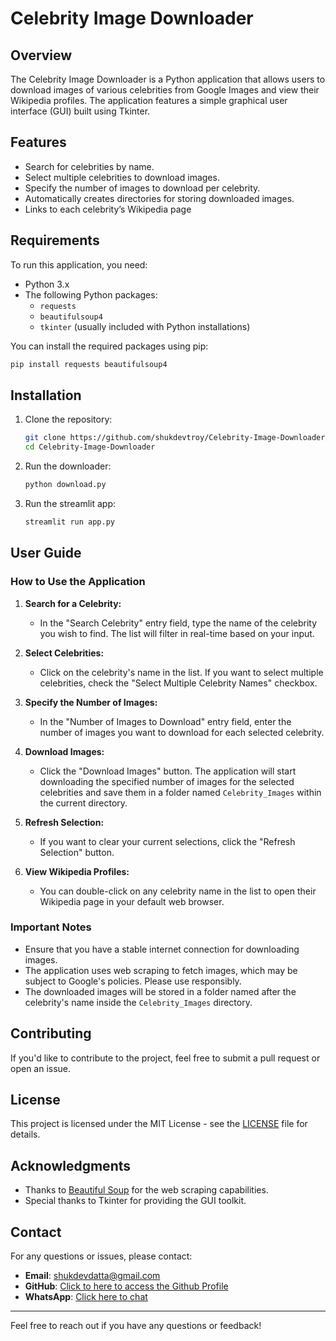 # Celebrity Image Downloader

## Overview
The Celebrity Image Downloader is a Python application that allows users to download images of various celebrities from Google Images and view their Wikipedia profiles. The application features a simple graphical user interface (GUI) built using Tkinter.

## Features
- Search for celebrities by name.
- Select multiple celebrities to download images.
- Specify the number of images to download per celebrity.
- Automatically creates directories for storing downloaded images.
- Links to each celebrity’s Wikipedia page 

## Requirements
To run this application, you need:
- Python 3.x
- The following Python packages:
  - `requests`
  - `beautifulsoup4`
  - `tkinter` (usually included with Python installations)

You can install the required packages using pip:

```bash
pip install requests beautifulsoup4
```

## Installation
1. Clone the repository:

   ```bash
   git clone https://github.com/shukdevtroy/Celebrity-Image-Downloader.git
   cd Celebrity-Image-Downloader
   ```

2. Run the downloader:

   ```bash
   python download.py
   ```

3. Run the streamlit app:

   ```bash
   streamlit run app.py
   ```

## User Guide

### How to Use the Application

1. **Search for a Celebrity:**
   - In the "Search Celebrity" entry field, type the name of the celebrity you wish to find. The list will filter in real-time based on your input.

2. **Select Celebrities:**
   - Click on the celebrity's name in the list. If you want to select multiple celebrities, check the "Select Multiple Celebrity Names" checkbox.

3. **Specify the Number of Images:**
   - In the "Number of Images to Download" entry field, enter the number of images you want to download for each selected celebrity.

4. **Download Images:**
   - Click the "Download Images" button. The application will start downloading the specified number of images for the selected celebrities and save them in a folder named `Celebrity_Images` within the current directory.

5. **Refresh Selection:**
   - If you want to clear your current selections, click the "Refresh Selection" button.

6. **View Wikipedia Profiles:**
   - You can double-click on any celebrity name in the list to open their Wikipedia page in your default web browser.

### Important Notes
- Ensure that you have a stable internet connection for downloading images.
- The application uses web scraping to fetch images, which may be subject to Google's policies. Please use responsibly.
- The downloaded images will be stored in a folder named after the celebrity's name inside the `Celebrity_Images` directory.

## Contributing
If you'd like to contribute to the project, feel free to submit a pull request or open an issue.

## License
This project is licensed under the MIT License - see the [LICENSE](LICENSE) file for details.

## Acknowledgments
- Thanks to [Beautiful Soup](https://www.crummy.com/software/BeautifulSoup/) for the web scraping capabilities.
- Special thanks to Tkinter for providing the GUI toolkit.

## Contact

For any questions or issues, please contact:

- **Email**: shukdevdatta@gmail.com
- **GitHub**: [Click to here to access the Github Profile](https://github.com/shukdevtroy)
- **WhatsApp**: [Click here to chat](https://wa.me/+8801719296601)

---

Feel free to reach out if you have any questions or feedback!
